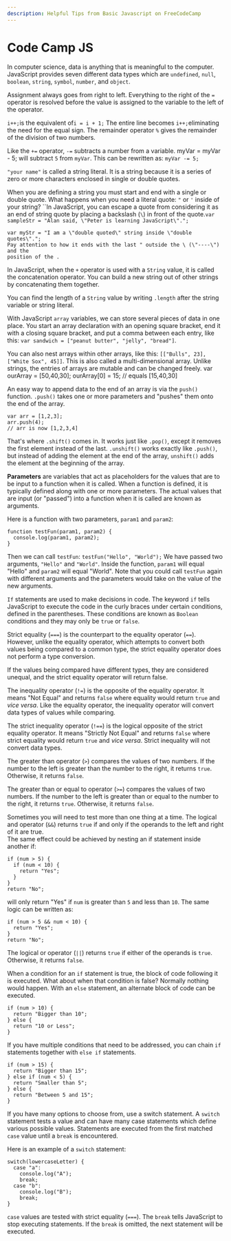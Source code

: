 ```yaml
---
description: Helpful Tips from Basic Javascript on FreeCodeCamp
---
```


# Code Camp JS

 In computer science, data is anything that is meaningful to the computer. JavaScript provides seven different data types which are `undefined`, `null`, `boolean`, `string`, `symbol`, `number`, and `object`.

Assignment always goes from right to left. Everything to the right of the `=` operator is resolved before the value is assigned to the variable to the left of the operator.

`i++;`is the equivalent of`i = i + 1;`   The entire line becomes `i++;`eliminating the need for the equal sign.  The remainder operator `%` gives the remainder of the division of two numbers.

 Like the `+=` operator, `-=` subtracts a number from a variable. myVar = myVar - 5; will subtract `5` from `myVar`. This can be rewritten as: `myVar -= 5;`

 `"your name"` is called a string literal. It is a string because it is a series of zero or more characters enclosed in single or double quotes.

When you are defining a string you must start and end with a single or double quote. What happens when you need a literal quote: `"` or `'` inside of your string? ``In JavaScript, you can escape a quote from considering it as an end of string quote by placing a backslash \(`\`\) in front of the quote.`var sampleStr = "Alan said, \"Peter is learning JavaScript\".";`

```text
var myStr = "I am a \"double quoted\" string inside \"double quotes\".";
Pay attention to how it ends with the last " outside the \ (\"----\") and the 
position of the .
```

 In JavaScript, when the `+` operator is used with a `String` value, it is called the concatenation operator. You can build a new string out of other strings by concatenating them together.

 You can find the length of a `String` value by writing `.length` after the string variable or string literal.

With JavaScript `array` variables, we can store several pieces of data in one place. You start an array declaration with an opening square bracket, end it with a closing square bracket, and put a comma between each entry, like this: `var sandwich = ["peanut butter", "jelly", "bread"]`.

 You can also nest arrays within other arrays, like this: `[["Bulls", 23], ["White Sox", 45]]`. This is also called a multi-dimensional array. Unlike strings, the entries of arrays are mutable and can be changed freely.                                               var ourArray = \[50,40,30\];           ourArray\[0\] = 15;           // equals \[15,40,30\]

An easy way to append data to the end of an array is via the `push()` function. `.push()` takes one or more parameters and "pushes" them onto the end of the array.

```text
var arr = [1,2,3];
arr.push(4);
// arr is now [1,2,3,4]
```

 That's where `.shift()` comes in. It works just like `.pop()`, except it removes the first element instead of the last.  `.unshift()` works exactly like `.push()`, but instead of adding the element at the end of the array, `unshift()` adds the element at the beginning of the array.

**Parameters** are variables that act as placeholders for the values that are to be input to a function when it is called. When a function is defined, it is typically defined along with one or more parameters. The actual values that are input \(or "passed"\) into a function when it is called are known as arguments.

Here is a function with two parameters, `param1` and `param2`:

```text
function testFun(param1, param2) {
  console.log(param1, param2);
}
```

Then we can call `testFun`: `testFun("Hello", "World");` We have passed two arguments, `"Hello"` and `"World"`. Inside the function, `param1` will equal "Hello" and `param2` will equal "World". Note that you could call `testFun` again with different arguments and the parameters would take on the value of the new arguments.

 `If` statements are used to make decisions in code. The keyword `if` tells JavaScript to execute the code in the curly braces under certain conditions, defined in the parentheses. These conditions are known as `Boolean` conditions and they may only be `true` or `false`.

Strict equality \(`===`\) is the counterpart to the equality operator \(`==`\). However, unlike the equality operator, which attempts to convert both values being compared to a common type, the strict equality operator does not perform a type conversion.

If the values being compared have different types, they are considered unequal, and the strict equality operator will return false.

 The inequality operator \(`!=`\) is the opposite of the equality operator. It means "Not Equal" and returns `false` where equality would return `true` and _vice versa_. Like the equality operator, the inequality operator will convert data types of values while comparing.

 The strict inequality operator \(`!==`\) is the logical opposite of the strict equality operator. It means "Strictly Not Equal" and returns `false` where strict equality would return `true` and _vice versa_. Strict inequality will not convert data types.

 The greater than operator \(`>`\) compares the values of two numbers. If the number to the left is greater than the number to the right, it returns `true`. Otherwise, it returns `false`.

 The greater than or equal to operator \(`>=`\) compares the values of two numbers. If the number to the left is greater than or equal to the number to the right, it returns `true`. Otherwise, it returns `false`.

 Sometimes you will need to test more than one thing at a time. The logical and operator \(`&&`\) returns `true` if and only if the operands to the left and right of it are true.  
The same effect could be achieved by nesting an if statement inside another if:

```text
if (num > 5) {
  if (num < 10) {
    return "Yes";
  }
}
return "No";
```

will only return "Yes" if `num` is greater than `5` and less than `10`. The same logic can be written as:

```text
if (num > 5 && num < 10) {
  return "Yes";
}
return "No";
```

 The logical or operator \(`||`\) returns `true` if either of the operands is `true`. Otherwise, it returns `false`.

When a condition for an `if` statement is true, the block of code following it is executed. What about when that condition is false? Normally nothing would happen. With an `else` statement, an alternate block of code can be executed.

```text
if (num > 10) {
  return "Bigger than 10";
} else {
  return "10 or Less";
}
```

If you have multiple conditions that need to be addressed, you can chain `if` statements together with `else if` statements.

```text
if (num > 15) {
  return "Bigger than 15";
} else if (num < 5) {
  return "Smaller than 5";
} else {
  return "Between 5 and 15";
}
```

If you have many options to choose from, use a switch statement. A `switch` statement tests a value and can have many case statements which define various possible values. Statements are executed from the first matched `case` value until a `break` is encountered.

Here is an example of a `switch` statement:

```text
switch(lowercaseLetter) {
  case "a":
    console.log("A");
    break;
  case "b":
    console.log("B");
    break;
}
```

`case` values are tested with strict equality \(`===`\). The `break` tells JavaScript to stop executing statements. If the `break` is omitted, the next statement will be executed.

